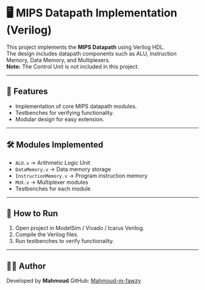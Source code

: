 # 🖥️ MIPS Datapath Implementation (Verilog)

This project implements the **MIPS Datapath** using Verilog HDL.  
The design includes datapath components such as ALU, Instruction Memory, Data Memory, and Multiplexers.  
**Note:** The Control Unit is not included in this project.

---

## 📌 Features
- Implementation of core MIPS datapath modules.
- Testbenches for verifying functionality.
- Modular design for easy extension.

---

## 🛠️ Modules Implemented
- `ALU.v` → Arithmetic Logic Unit  
- `DataMemory.v` → Data memory storage  
- `InstructionMemory.v` → Program instruction memory  
- `MUX.v` → Multiplexer modules  
- Testbenches for each module  


---

## 🚀 How to Run
1. Open project in ModelSim / Vivado / Icarus Verilog.  
2. Compile the Verilog files.  
3. Run testbenches to verify functionality.  

---

## 👨‍💻 Author
Developed by **Mahmoud** 
GitHub: [Mahmoud-m-fawzy](https://github.com/Mahmoud-m-fawzy)
